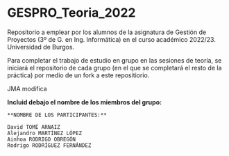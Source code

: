 # GESPRO_Teoria_2022
Repositorio a emplear por los alumnos de la asignatura de Gestión de Proyectos (3º de G. en Ing. Informática) en el curso académico 2022/23. Universidad de Burgos.

Para completar el trabajo de estudio en grupo en las sesiones de teoría, se iniciará el repositorio de cada grupo (en el que se completará el resto de la práctica) por medio de un fork a este repositiorio.


JMA modifica

**Incluid debajo el nombre de los miembros del grupo:**



```
**NOMBRE DE LOS PARTICIPANTES:**

David TOMÉ ARNAIZ       
Alejandro MARTÍNEZ LÓPEZ               
Ainhoa RODRIGO OBREGÓN             
Rodrigo RODRÍGUEZ FERNÁNDEZ
```



